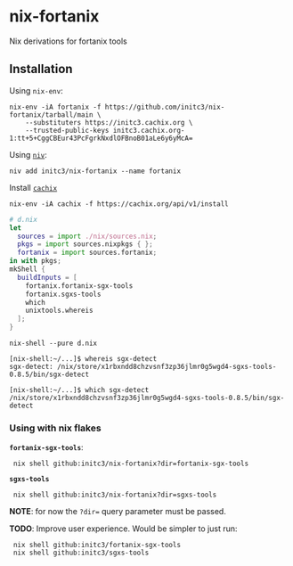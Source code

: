 # nix-fortanix
Nix derivations for fortanix tools

## Installation
Using `nix-env`:

```shell
nix-env -iA fortanix -f https://github.com/initc3/nix-fortanix/tarball/main \
    --substituters https://initc3.cachix.org \
    --trusted-public-keys initc3.cachix.org-1:tt+5+CggCBEur43PcFgrkNxdlOFBnoB01aLe6y6yMcA=
```

Using [`niv`](https://github.com/nmattia/niv#install):


```shell
niv add initc3/nix-fortanix --name fortanix
```

Install [`cachix`](https://docs.cachix.org/installation)

```shell
nix-env -iA cachix -f https://cachix.org/api/v1/install
```

```nix
# d.nix
let
  sources = import ./nix/sources.nix;
  pkgs = import sources.nixpkgs { };
  fortanix = import sources.fortanix;
in with pkgs;
mkShell {
  buildInputs = [
    fortanix.fortanix-sgx-tools
    fortanix.sgxs-tools
    which
    unixtools.whereis
  ];
}
```

```shell
nix-shell --pure d.nix
```

```shell
[nix-shell:~/...]$ whereis sgx-detect
sgx-detect: /nix/store/x1rbxndd8chzvsnf3zp36jlmr0g5wgd4-sgxs-tools-0.8.5/bin/sgx-detect

[nix-shell:~/...]$ which sgx-detect
/nix/store/x1rbxndd8chzvsnf3zp36jlmr0g5wgd4-sgxs-tools-0.8.5/bin/sgx-detect
```

### Using with nix flakes

**`fortanix-sgx-tools`**:

```shell
 nix shell github:initc3/nix-fortanix?dir=fortanix-sgx-tools
 ```

 **`sgxs-tools`**

```shell
 nix shell github:initc3/nix-fortanix?dir=sgxs-tools
 ```

 **NOTE**: for now the `?dir=` query parameter must be passed.

 **TODO**: Improve user experience. Would be simpler to just run:

```shell
 nix shell github:initc3/fortanix-sgx-tools
 nix shell github:initc3/sgxs-tools
 ```
